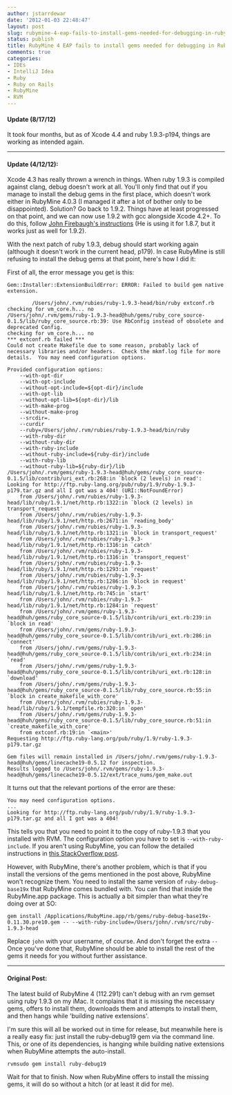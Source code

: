 ```yaml
---
author: jstarrdewar
date: '2012-01-03 22:48:47'
layout: post
slug: rubymine-4-eap-fails-to-install-gems-needed-for-debugging-in-ruby-1-9-3
status: publish
title: RubyMine 4 EAP fails to install gems needed for debugging in Ruby 1.9.3
comments: true
categories:
- IDEs
- IntelliJ Idea
- Ruby
- Ruby on Rails
- RubyMine
- RVM
---
```


#### Update (8/17/12)

It took four months, but as of Xcode 4.4 and ruby 1.9.3-p194, things are working as intended again.

---

#### Update (4/12/12):

Xcode 4.3 has really thrown a wrench in things.  When ruby 1.9.3 is compiled against clang, debug doesn't work at all.  You'll only find that out if you manage to install the debug gems in the first place, which doesn't work either in RubyMine 4.0.3 (I managed it after a lot of bother only to be disappointed).  Solution?  Go back to 1.9.2.  Things have at least progressed on that point, and we can now use 1.9.2 with gcc alongside Xcode 4.2+.  To do this, follow [John Firebaugh's instructions](http://jfire.io/blog/2012/03/02/xcode-4-dot-3-homebrew-and-ruby/) (He is using it for 1.8.7, but it works just as well for 1.9.2).

With the next patch of ruby 1.9.3, debug should start working again (although it doesn't work in the current head, p179).  In case RubyMine is still refusing to install the debug gems at that point, here's how I did it:
<!-- more -->
First of all, the error message you get is this:

```
Gem::Installer::ExtensionBuildError: ERROR: Failed to build gem native extension.

        /Users/john/.rvm/rubies/ruby-1.9.3-head/bin/ruby extconf.rb
checking for vm_core.h... no
/Users/john/.rvm/gems/ruby-1.9.3-head@huh/gems/ruby_core_source-0.1.5/lib/ruby_core_source.rb:39: Use RbConfig instead of obsolete and deprecated Config.
checking for vm_core.h... no
*** extconf.rb failed ***
Could not create Makefile due to some reason, probably lack of
necessary libraries and/or headers.  Check the mkmf.log file for more
details.  You may need configuration options.

Provided configuration options:
	--with-opt-dir
	--with-opt-include
	--without-opt-include=${opt-dir}/include
	--with-opt-lib
	--without-opt-lib=${opt-dir}/lib
	--with-make-prog
	--without-make-prog
	--srcdir=.
	--curdir
	--ruby=/Users/john/.rvm/rubies/ruby-1.9.3-head/bin/ruby
	--with-ruby-dir
	--without-ruby-dir
	--with-ruby-include
	--without-ruby-include=${ruby-dir}/include
	--with-ruby-lib
	--without-ruby-lib=${ruby-dir}/lib
/Users/john/.rvm/gems/ruby-1.9.3-head@huh/gems/ruby_core_source-0.1.5/lib/contrib/uri_ext.rb:268:in `block (2 levels) in read': Looking for http://ftp.ruby-lang.org/pub/ruby/1.9/ruby-1.9.3-p179.tar.gz and all I got was a 404! (URI::NotFoundError)
	from /Users/john/.rvm/rubies/ruby-1.9.3-head/lib/ruby/1.9.1/net/http.rb:1322:in `block (2 levels) in transport_request'
	from /Users/john/.rvm/rubies/ruby-1.9.3-head/lib/ruby/1.9.1/net/http.rb:2671:in `reading_body'
	from /Users/john/.rvm/rubies/ruby-1.9.3-head/lib/ruby/1.9.1/net/http.rb:1321:in `block in transport_request'
	from /Users/john/.rvm/rubies/ruby-1.9.3-head/lib/ruby/1.9.1/net/http.rb:1316:in `catch'
	from /Users/john/.rvm/rubies/ruby-1.9.3-head/lib/ruby/1.9.1/net/http.rb:1316:in `transport_request'
	from /Users/john/.rvm/rubies/ruby-1.9.3-head/lib/ruby/1.9.1/net/http.rb:1293:in `request'
	from /Users/john/.rvm/rubies/ruby-1.9.3-head/lib/ruby/1.9.1/net/http.rb:1286:in `block in request'
	from /Users/john/.rvm/rubies/ruby-1.9.3-head/lib/ruby/1.9.1/net/http.rb:745:in `start'
	from /Users/john/.rvm/rubies/ruby-1.9.3-head/lib/ruby/1.9.1/net/http.rb:1284:in `request'
	from /Users/john/.rvm/gems/ruby-1.9.3-head@huh/gems/ruby_core_source-0.1.5/lib/contrib/uri_ext.rb:239:in `block in read'
	from /Users/john/.rvm/gems/ruby-1.9.3-head@huh/gems/ruby_core_source-0.1.5/lib/contrib/uri_ext.rb:286:in `connect'
	from /Users/john/.rvm/gems/ruby-1.9.3-head@huh/gems/ruby_core_source-0.1.5/lib/contrib/uri_ext.rb:234:in `read'
	from /Users/john/.rvm/gems/ruby-1.9.3-head@huh/gems/ruby_core_source-0.1.5/lib/contrib/uri_ext.rb:128:in `download'
	from /Users/john/.rvm/gems/ruby-1.9.3-head@huh/gems/ruby_core_source-0.1.5/lib/ruby_core_source.rb:55:in `block in create_makefile_with_core'
	from /Users/john/.rvm/rubies/ruby-1.9.3-head/lib/ruby/1.9.1/tempfile.rb:320:in `open'
	from /Users/john/.rvm/gems/ruby-1.9.3-head@huh/gems/ruby_core_source-0.1.5/lib/ruby_core_source.rb:51:in `create_makefile_with_core'
	from extconf.rb:19:in `<main>'
Requesting http://ftp.ruby-lang.org/pub/ruby/1.9/ruby-1.9.3-p179.tar.gz

Gem files will remain installed in /Users/john/.rvm/gems/ruby-1.9.3-head@huh/gems/linecache19-0.5.12 for inspection.
Results logged to /Users/john/.rvm/gems/ruby-1.9.3-head@huh/gems/linecache19-0.5.12/ext/trace_nums/gem_make.out
```

It turns out that the relevant portions of the error are these:

```
You may need configuration options.
...
Looking for http://ftp.ruby-lang.org/pub/ruby/1.9/ruby-1.9.3-p179.tar.gz and all I got was a 404!

```

This tells you that you need to point it to the copy of ruby-1.9.3 that you installed with RVM.  The configuration option you have to set is `--with-ruby-include`.  If you aren't using RubyMine, you can follow the detailed instructions in [this StackOverflow post](http://stackoverflow.com/questions/6438116/rails-with-ruby-debugger-throw-symbol-not-found-ruby-current-thread-loaderro/9267541#9267541).

However, with RubyMine, there's another problem, which is that if you install the versions of the gems mentioned in the post above, RubyMine won't recognize them.  You need to install the same version of `ruby-debug-base19x` that RubyMine comes bundled with.  You can find that inside the RubyMine.app package.  This is actually a bit simpler than what they're doing over at SO:

```
gem install /Applications/RubyMine.app/rb/gems/ruby-debug-base19x-0.11.30.pre10.gem -- --with-ruby-include=/Users/john/.rvm/src/ruby-1.9.3-head
```

Replace `john` with your username, of course.  And don't forget the extra `--`  Once you've done that, RubyMine should be able to install the rest of the gems it needs for you without further assistance.

---

#### Original Post:

The latest build of RubyMine 4 (112.291) can't debug with an rvm gemset using
ruby 1.9.3 on my iMac. It complains that it is missing the necessary gems,
offers to install them, downloads them and attempts to install them, and then
hangs while 'building native extensions'.

I'm sure this will all be worked out in time for release, but meanwhile here
is a really easy fix: just install the ruby-debug19 gem via the command line.
This, or one of its dependencies, is hanging while building native extensions
when RubyMine attempts the auto-install.

`rvmsudo gem install ruby-debug19`

Wait for that to finish. Now when RubyMine offers to install the missing gems,
it will do so without a hitch (or at least it did for me).